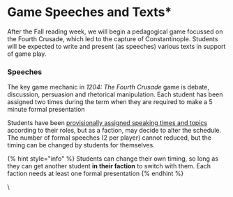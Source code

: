 # Game Speeches and Texts\*

After the Fall reading week, we will begin a pedagogical game focussed on the Fourth Crusade, which led to the capture of Constantinople. Students will be expected to write and present (as speeches) various texts in support of game play.&#x20;

### Speeches

The key game mechanic in _1204: The Fourth Crusade_ game is debate, discussion, persuasion and rhetorical manipulation. Each student has been assigned two times during the term when they are required to make a 5 minute formal presentation

Students have been [provisionally assigned speaking times and topics](https://docs.google.com/spreadsheets/d/1dGJJVJNTRgS7qoLvDOmXIsl1hq0eW5ZBElUmlUsl8mw/edit?usp=sharing) according to their roles, but as a faction, may decide to alter the schedule. The number of formal speeches (2 per player) cannot reduced, but the timing can be changed by students for themselves.&#x20;

{% hint style="info" %}
Students can change their own timing, so long as they can get another student **in their faction** to switch with them. Each faction needs at least one formal presentation&#x20;
{% endhint %}



\
